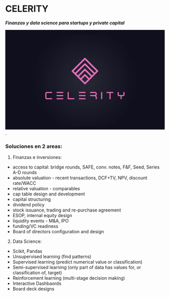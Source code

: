# CELERITY 
***Finanzas y data science para startups y private capital***

![image](celeritylogo.jpg).

### Soluciones en 2 areas:

1. Finanzas e inversiones:
- access to capital: bridge rounds, SAFE, conv. notes, F&F, Seed, Series A-D rounds
- absolute valuation - recent transactions, DCF+TV, NPV, discount rate/WACC
- relative valuation - comparables
- cap table design and development
- capital structuring
- dividend policy
- stock issuance, trading and re-purchase agreement
- ESOP, internal equity design
- liquidity events - M&A, IPO
- funding/VC readiness 
- Board of directors configuration and design

2. Data Science:
- Scikit, Pandas
- Unsupervised learning (find patterns)
- Supervised learning (predict numerical value or classification)
- Semi-supervised learning (only part of data has values for, or classification of, target)
- Reinforcement learning (multi-stage decision making)
- Interactive Dashbaords 
- Board deck designs
